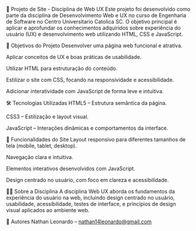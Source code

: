 📘 Projeto de Site - Disciplina de Web UX
Este projeto foi desenvolvido como parte da disciplina de Desenvolvimento Web e UX no curso de Engenharia de Software no Centro Universitario Catolica SC. O objetivo principal é aplicar e aprofundar os conhecimentos adquiridos sobre experiência do usuário (UX) e desenvolvimento web utilizando HTML, CSS e JavaScript.

🧠 Objetivos do Projeto
Desenvolver uma página web funcional e atrativa.

Aplicar conceitos de UX e boas práticas de usabilidade.

Utilizar HTML para estruturação do conteúdo.

Estilizar o site com CSS, focando na responsividade e acessibilidade.

Adicionar interatividade com JavaScript de forma leve e intuitiva.

🛠️ Tecnologias Utilizadas
HTML5 – Estrutura semântica da página.

CSS3 – Estilização e layout visual.

JavaScript – Interações dinâmicas e comportamentos da interface.

📱 Funcionalidades do Site
Layout responsivo para diferentes tamanhos de tela (mobile, tablet, desktop).

Navegação clara e intuitiva.

Elementos interativos desenvolvidos com JavaScript.

Design centrado no usuário, com foco em clareza e acessibilidade.

👨‍🏫 Sobre a Disciplina
A disciplina Web UX aborda os fundamentos da experiência do usuário na web, incluindo design centrado no usuário, usabilidade, acessibilidade, testes de interface, e princípios de design visual aplicados ao ambiente web.

👥 Autores
Nathan Leonardo – nathan14leonardo@gmail.com

